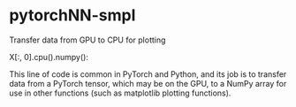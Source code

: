 # pytorchNN-smpl
Transfer data from GPU to CPU for plotting

X[:, 0].cpu().numpy():

This line of code is common in PyTorch and Python, and its job is to transfer data from a PyTorch tensor, which may be on the GPU, to a NumPy array for use in other functions (such as matplotlib plotting functions).
